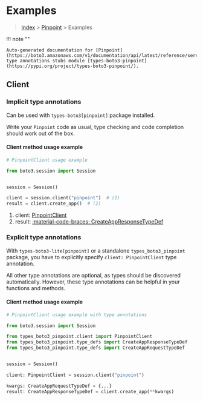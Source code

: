 # Examples

> [Index](../README.md) > [Pinpoint](./README.md) > Examples

!!! note ""

    Auto-generated documentation for [Pinpoint](https://boto3.amazonaws.com/v1/documentation/api/latest/reference/services/pinpoint.html#pinpoint)
    type annotations stubs module [types-boto3-pinpoint](https://pypi.org/project/types-boto3-pinpoint/).

## Client

### Implicit type annotations

Can be used with `types-boto3[pinpoint]` package installed.

Write your `Pinpoint` code as usual,
type checking and code completion should work out of the box.


#### Client method usage example

```python
# PinpointClient usage example

from boto3.session import Session


session = Session()

client = session.client("pinpoint")  # (1)
result = client.create_app()  # (2)
```

1. client: [PinpointClient](./client.md)
2. result: [:material-code-braces: CreateAppResponseTypeDef](./type_defs.md#createappresponsetypedef)






### Explicit type annotations

With `types-boto3-lite[pinpoint]`
or a standalone `types_boto3_pinpoint` package, you have to explicitly specify `client: PinpointClient` type annotation.

All other type annotations are optional, as types should be discovered automatically.
However, these type annotations can be helpful in your functions and methods.


#### Client method usage example

```python
# PinpointClient usage example with type annotations

from boto3.session import Session

from types_boto3_pinpoint.client import PinpointClient
from types_boto3_pinpoint.type_defs import CreateAppResponseTypeDef
from types_boto3_pinpoint.type_defs import CreateAppRequestTypeDef


session = Session()

client: PinpointClient = session.client("pinpoint")

kwargs: CreateAppRequestTypeDef = {...}
result: CreateAppResponseTypeDef = client.create_app(**kwargs)
```






